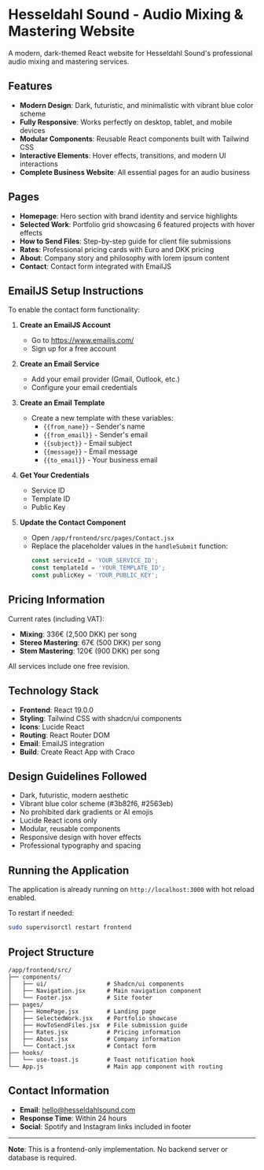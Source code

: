 # Hesseldahl Sound - Audio Mixing & Mastering Website

A modern, dark-themed React website for Hesseldahl Sound's professional audio mixing and mastering services.

## Features

- **Modern Design**: Dark, futuristic, and minimalistic with vibrant blue color scheme
- **Fully Responsive**: Works perfectly on desktop, tablet, and mobile devices
- **Modular Components**: Reusable React components built with Tailwind CSS
- **Interactive Elements**: Hover effects, transitions, and modern UI interactions
- **Complete Business Website**: All essential pages for an audio business

## Pages

- **Homepage**: Hero section with brand identity and service highlights
- **Selected Work**: Portfolio grid showcasing 6 featured projects with hover effects
- **How to Send Files**: Step-by-step guide for client file submissions
- **Rates**: Professional pricing cards with Euro and DKK pricing
- **About**: Company story and philosophy with lorem ipsum content
- **Contact**: Contact form integrated with EmailJS

## EmailJS Setup Instructions

To enable the contact form functionality:

1. **Create an EmailJS Account**
   - Go to https://www.emailjs.com/
   - Sign up for a free account

2. **Create an Email Service**
   - Add your email provider (Gmail, Outlook, etc.)
   - Configure your email credentials

3. **Create an Email Template**
   - Create a new template with these variables:
     - `{{from_name}}` - Sender's name
     - `{{from_email}}` - Sender's email
     - `{{subject}}` - Email subject
     - `{{message}}` - Email message
     - `{{to_email}}` - Your business email

4. **Get Your Credentials**
   - Service ID
   - Template ID
   - Public Key

5. **Update the Contact Component**
   - Open `/app/frontend/src/pages/Contact.jsx`
   - Replace the placeholder values in the `handleSubmit` function:
     ```javascript
     const serviceId = 'YOUR_SERVICE_ID';
     const templateId = 'YOUR_TEMPLATE_ID';
     const publicKey = 'YOUR_PUBLIC_KEY';
     ```

## Pricing Information

Current rates (including VAT):
- **Mixing**: 336€ (2,500 DKK) per song
- **Stereo Mastering**: 67€ (500 DKK) per song  
- **Stem Mastering**: 120€ (900 DKK) per song

All services include one free revision.

## Technology Stack

- **Frontend**: React 19.0.0
- **Styling**: Tailwind CSS with shadcn/ui components
- **Icons**: Lucide React
- **Routing**: React Router DOM
- **Email**: EmailJS integration
- **Build**: Create React App with Craco

## Design Guidelines Followed

- Dark, futuristic, modern aesthetic
- Vibrant blue color scheme (#3b82f6, #2563eb)
- No prohibited dark gradients or AI emojis
- Lucide React icons only
- Modular, reusable components
- Responsive design with hover effects
- Professional typography and spacing

## Running the Application

The application is already running on `http://localhost:3000` with hot reload enabled.

To restart if needed:
```bash
sudo supervisorctl restart frontend
```

## Project Structure

```
/app/frontend/src/
├── components/
│   ├── ui/                 # Shadcn/ui components
│   ├── Navigation.jsx      # Main navigation component
│   └── Footer.jsx          # Site footer
├── pages/
│   ├── HomePage.jsx        # Landing page
│   ├── SelectedWork.jsx    # Portfolio showcase
│   ├── HowToSendFiles.jsx  # File submission guide
│   ├── Rates.jsx           # Pricing information
│   ├── About.jsx           # Company information
│   └── Contact.jsx         # Contact form
├── hooks/
│   └── use-toast.js        # Toast notification hook
└── App.js                  # Main app component with routing
```

## Contact Information

- **Email**: hello@hesseldahlsound.com
- **Response Time**: Within 24 hours
- **Social**: Spotify and Instagram links included in footer

---

**Note**: This is a frontend-only implementation. No backend server or database is required.

